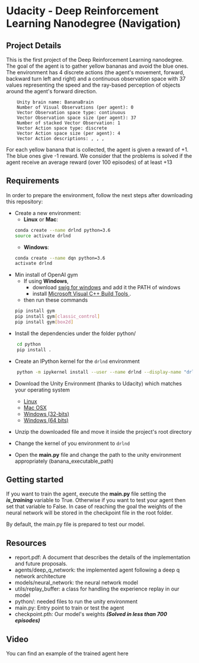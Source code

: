 # Udacity - Deep Reinforcement Learning Nanodegree (Navigation)

## Project Details

This is the first project of the Deep Reinforcement Learning nanodegree. The goal of the agent is to gather yellow bananas and avoid the blue ones. The environment has 4 discrete actions (the agent's movement, forward, backward turn left and right) and a continuous observation space with 37 values representing the speed and the ray-based perception of objects around the agent's forward direction.

        Unity brain name: BananaBrain
        Number of Visual Observations (per agent): 0
        Vector Observation space type: continuous
        Vector Observation space size (per agent): 37
        Number of stacked Vector Observation: 1
        Vector Action space type: discrete
        Vector Action space size (per agent): 4
        Vector Action descriptions: , , , 
        
For each yellow banana that is collected, the agent is given a reward of +1. The blue ones give -1 reward. We consider that the problems is solved if the agent receive an average reward (over 100 episodes) of at least +13
        
## Requirements
In order to prepare the environment, follow the next steps after downloading this repository:
* Create a new environment:
	* __Linux__ or __Mac__: 
	```bash
	conda create --name drlnd python=3.6
	source activate drlnd
	```
	* __Windows__: 
	```bash
	conda create --name dqn python=3.6 
	activate drlnd
	```
* Min install of OpenAI gym
	* If using __Windows__, 
		* download [swig for windows](http://www.swig.org/Doc1.3/Windows.html) and add it the PATH of windows
		* install [ Microsoft Visual C++ Build Tools ](https://visualstudio.microsoft.com/es/downloads/).
	* then run these commands
	```bash
	pip install gym
	pip install gym[classic_control]
	pip install gym[box2d]
	```
* Install the dependencies under the folder python/
```bash
	cd python
	pip install .
```
* Create an IPython kernel for the `drlnd` environment
```bash
	python -m ipykernel install --user --name drlnd --display-name "drlnd"
```
* Download the Unity Environment (thanks to Udacity) which matches your operating system
	* [Linux](https://s3-us-west-1.amazonaws.com/udacity-drlnd/P1/Banana/Banana_Linux.zip)
	* [Mac OSX](https://s3-us-west-1.amazonaws.com/udacity-drlnd/P1/Banana/Banana.app.zip)
	* [Windows (32-bits)](https://s3-us-west-1.amazonaws.com/udacity-drlnd/P1/Banana/Banana_Windows_x86.zip)
	* [Windows (64 bits)](https://s3-us-west-1.amazonaws.com/udacity-drlnd/P1/Banana/Banana_Windows_x86_64.zip)

* Unzip the downloaded file and move it inside the project's root directory
* Change the kernel of you environment to `drlnd`
* Open the **main.py** file and change the path to the unity environment appropriately (banana_executable_path)

## Getting started

If you want to train the agent, execute the **main.py** file setting the ***is_training*** variable to True. Otherwise if you want to test your agent then set that variable to False. 
In case of reaching the goal the weights of the neural network will be stored in the checkpoint file in the root folder.

By default, the main.py file is prepared to test our model.

## Resources

* report.pdf: A document that describes the details of the implementation and future proposals.
* agents/deep_q_network: the implemented agent following a deep q network architecture
* models/neural_network: the neural network model
* utils/replay_buffer: a class for handling the experience replay in our model
* python/: needed files to run the unity environment
* main.py: Entry point to train or test the agent
* checkpoint.pth: Our model's weights ***(Solved in less than 700 episodes)***

## Video

You can find an example of the trained agent here
